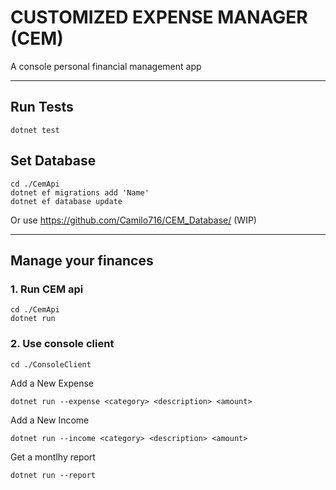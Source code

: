 # CUSTOMIZED EXPENSE MANAGER (CEM)

A console personal financial management app

-------------------------
## Run Tests
```
dotnet test
```

## Set Database
```
cd ./CemApi
dotnet ef migrations add 'Name'
dotnet ef database update
```
Or use https://github.com/Camilo716/CEM_Database/ (WIP)

-------------------------
## Manage your finances
### 1. Run CEM api
```
cd ./CemApi
dotnet run
```

### 2. Use console client
```
cd ./ConsoleClient
```
Add a New Expense
```
dotnet run --expense <category> <description> <amount>
```

Add a New Income
```
dotnet run --income <category> <description> <amount>
```

Get a montlhy report
```
dotnet run --report
```

